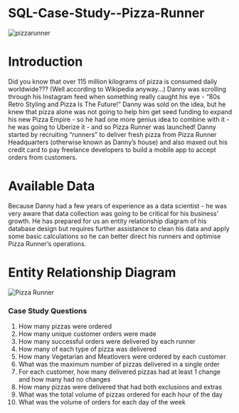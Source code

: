 # SQL-Case-Study--Pizza-Runner

![pizzarunner](https://github.com/ThaisCooke/pizzarunner/blob/0fa6e6a215ed377ed6ca9600400d30a80c0b690e/pizza.png)


# Introduction #

Did you know that over 115 million kilograms of pizza is consumed daily worldwide??? (Well according to Wikipedia anyway…)
Danny was scrolling through his Instagram feed when something really caught his eye - “80s Retro Styling and Pizza Is The Future!”
Danny was sold on the idea, but he knew that pizza alone was not going to help him get seed funding to expand his new Pizza Empire - so he had one more genius idea to combine with it - he was going to Uberize it - and so Pizza Runner was launched!
Danny started by recruiting “runners” to deliver fresh pizza from Pizza Runner Headquarters (otherwise known as Danny’s house) and also maxed out his credit card to pay freelance developers to build a mobile app to accept orders from customers.


# Available Data #
Because Danny had a few years of experience as a data scientist - he was very aware that data collection was going to be critical for his business’ growth.
He has prepared for us an entity relationship diagram of his database design but requires further assistance to clean his data and apply some basic calculations so he can better direct his runners and optimise Pizza Runner’s operations.

# Entity Relationship Diagram

![Pizza Runner](https://user-images.githubusercontent.com/107050974/177214282-1259a54e-ff6b-4c9e-82ce-f99605a55542.png)

### Case Study Questions ###
1) How many pizzas were ordered
2) How many unique customer orders were made
3) How many successful orders were delivered by each runner
4) How many of each type of pizza was delivered
5) How many Vegetarian and Meatlovers were ordered by each customer
6) What was the maximum number of pizzas delivered in a single order
7) For each customer, how many delivered pizzas had at least 1 change and how many had no changes
8) How many pizzas were delivered that had both exclusions and extras
9) What was the total volume of pizzas ordered for each hour of the day
10) What was the volume of orders for each day of the week


